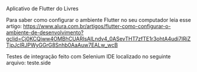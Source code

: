 Aplicativo de Flutter do Livres

Para saber como configurar o ambiente Flutter no seu computador leia esse artigo:
https://www.alura.com.br/artigos/flutter-como-configurar-o-ambiente-de-desenvolvimento?gclid=Cj0KCQjww4OMBhCUARIsAILndv4_0ASevTHT7zfTE1r3ohtA4udi7IRiZTjpJcIRJPWyGGrG8Snhb0AaAuw7EALw_wcB

Testes de integração feito com Selenium IDE localizado no seguinte arquivo:
teste.side